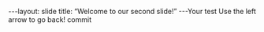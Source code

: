 ---layout: slide
title: “Welcome to our second slide!”
---Your test
Use the left arrow to go back!
commit

